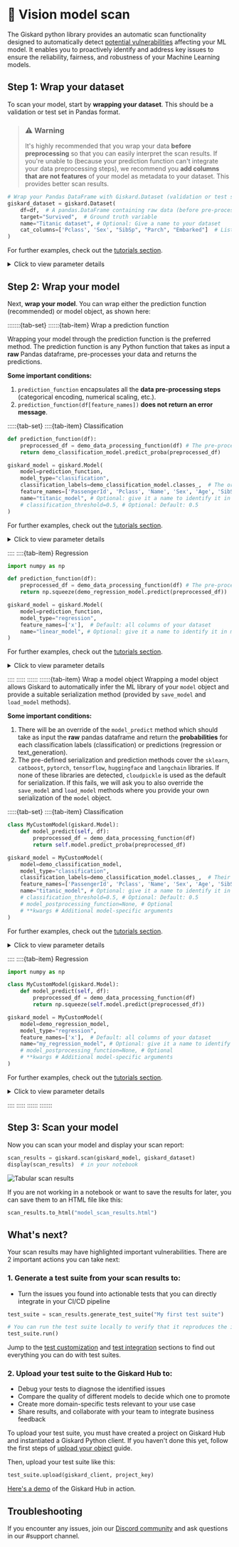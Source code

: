 # 📸 Vision model scan

The Giskard python library provides an automatic scan functionality designed to automatically detect [potential vulnerabilities](https://docs.giskard.ai/en/latest/knowledge/key_vulnerabilities/index.html) affecting your ML model. It enables you to proactively identify and address key issues to ensure the reliability, fairness, and robustness of your Machine Learning models.

## Step 1: Wrap your dataset

To scan your model, start by **wrapping your dataset**. This should be a validation or test set in Pandas format.

> ### ⚠️ Warning
>
> It's highly recommended that you wrap your data **before preprocessing** so that you can easily interpret
> the scan results. If you're unable to (because your prediction function can't integrate your data
> preprocessing steps), we recommend you **add columns that are not features** of your model as metadata
> to your dataset. This provides better scan results.

```python
# Wrap your Pandas DataFrame with Giskard.Dataset (validation or test set)
giskard_dataset = giskard.Dataset(
    df=df,  # A pandas.DataFrame containing raw data (before pre-processing) and including ground truth variable.
    target="Survived",  # Ground truth variable
    name="Titanic dataset", # Optional: Give a name to your dataset
    cat_columns=['Pclass', 'Sex', "SibSp", "Parch", "Embarked"]  # List of categorical columns. Optional, but improves quality of results if available.
)
```

For further examples, check out the [tutorials section](https://docs.giskard.ai/en/latest/tutorials/tabular_tutorials/index.html).

<details>
<summary>Click to view parameter details</summary>

- <mark style="color:red;">**`Mandatory parameters`**</mark>

  - `df`: A `pandas.DataFrame` containing raw data (before pre-processing) and including ground truth variable. Extra columns not included as features of the model can remain in `df`.

- <mark style="color:red;">**`Optional parameters`**</mark>
_ `target`: The column name in `df` corresponding to the ground truth variable.
_ `name`: Give a name to your dataset.
_ `cat_columns`: List of strings representing names of categorical columns.Can be binary,
numerical, or textual with a few unique values. If not provided, column types will be inferred automatically.
_ `column_types`: Dictionary of column names and their types (numeric, category or text) for all columns of `df`.
If not provided, column types will be inferred automatically.
</details>

## Step 2: Wrap your model

Next, **wrap your model**. You can wrap either the prediction function (recommended) or model object, as shown here:

:::::::{tab-set}
::::::{tab-item} Wrap a prediction function

Wrapping your model through the prediction function is the preferred method. The prediction function is any Python function that takes as input a <b>raw</b> Pandas dataframe, pre-processes your data and returns the predictions.

<b>Some important conditions:</b>

1. `prediction_function` encapsulates all the <b>data pre-processing steps</b> (categorical encoding, numerical scaling,
   etc.).
2. `prediction_function(df[feature_names])` <b>does not return an error message</b>.

:::::{tab-set}
::::{tab-item} Classification

```python
def prediction_function(df):
    preprocessed_df = demo_data_processing_function(df) # The pre-processor can be a pipeline of one-hot encoding, imputer, scaler, etc.
    return demo_classification_model.predict_proba(preprocessed_df)

giskard_model = giskard.Model(
    model=prediction_function,
    model_type="classification",
    classification_labels=demo_classification_model.classes_,  # The order MUST be identical to the prediction_function's output order
    feature_names=['PassengerId', 'Pclass', 'Name', 'Sex', 'Age', 'SibSp', 'Parch', 'Fare', 'Embarked'],  # Default: all columns of your dataset
    name="titanic_model", # Optional: give it a name to identify it in metadata
    # classification_threshold=0.5, # Optional: Default: 0.5
)
```

For further examples, check out the [tutorials section](https://docs.giskard.ai/en/latest/tutorials/tabular_tutorials/index.html).

<details>
<summary>Click to view parameter details</summary>

- <mark style="color:red;">**`Mandatory parameters`**</mark>

  - `model`: A prediction function that takes a `pandas.DataFrame` as input and returns an array ($n\times m$) of
    probabilities corresponding to $n$ data entries (rows of `pandas.DataFrame`) and $m$ `classification_labels`. In the case of binary classification, an array ($n\times 1$) of probabilities is also accepted.
  - `model_type`: The type of model, either `regression`, `classification` or `text_generation`.
  - `classification_labels`: The list of unique categories for your dataset's target variable.
    If `classification_labels` is a list of $m$ elements, make sure that: `prediction_function` is returning a ($n\times m$) array of probabilities and `classification_labels` have the same order as the output of `prediction_function`.

- <mark style="color:red;">**`Optional parameters`**</mark>
  - `name`: Give a name to the wrapped model to identify it in metadata.
  - `feature_names`: An optional list of the column names of your feature. By default, `feature_names` are all the columns in your
    dataset. Make sure these features are all present and in the same order as they are in your training dataset.
  - `classification_threshold`: Model threshold for binary classification problems.

</details>

::::
::::{tab-item} Regression

```python
import numpy as np

def prediction_function(df):
    preprocessed_df = demo_data_processing_function(df) # The pre-processor can be a pipeline of one-hot encoding, imputer, scaler, etc.
    return np.squeeze(demo_regression_model.predict(preprocessed_df))

giskard_model = giskard.Model(
    model=prediction_function,
    model_type="regression",
    feature_names=['x'],  # Default: all columns of your dataset
    name="linear_model", # Optional: give it a name to identify it in metadata
)
```

For further examples, check out the [tutorials section](https://docs.giskard.ai/en/latest/tutorials/tabular_tutorials/index.html).

<details>
<summary>Click to view parameter details</summary>

- <mark style="color:red;">**`Mandatory parameters`**</mark>

  - `model`: A prediction function that takes `pandas.DataFrame` as input and returns an array $n$ of predictions
    corresponding to $n$ data entries (rows of `pandas.DataFrame`).
  - `model_type`: The type of model, either `regression`, `classification` or `text_generation`.

- <mark style="color:red;">**`Optional parameters`**</mark>
  - `name`: Give a name to the wrapped model to identify it in metadata.
  - `feature_names`: An optional list of the column names of your feature. By default, `feature_names` are all the columns in your
    dataset. Make sure these features are all present and in the same order as they are in your training dataset.

</details>

::::
:::::
::::::
::::::{tab-item} Wrap a model object
Wrapping a model object allows Giskard to automatically infer the ML library of your `model`
object and provide a suitable serialization method (provided by `save_model` and `load_model` methods).

<b>Some important conditions:</b>

1. There will be an override of the `model_predict` method which should take as input the <b>raw</b> pandas dataframe
   and return the <b>probabilities</b> for each classification labels (classification) or predictions (regression or text_generation).
2. The pre-defined serialization and prediction methods cover the `sklearn`, `catboost`, `pytorch`,
   `tensorflow`, `huggingface` and `langchain` libraries. If none of these libraries are detected, `cloudpickle`
   is used as the default for serialization. If this fails, we will ask you to also override the `save_model` and `load_model`
   methods where you provide your own serialization of the `model` object.

:::::{tab-set}
::::{tab-item} Classification

```python
class MyCustomModel(giskard.Model):
    def model_predict(self, df):
        preprocessed_df = demo_data_processing_function(df)
        return self.model.predict_proba(preprocessed_df)

giskard_model = MyCustomModel(
    model=demo_classification_model,
    model_type="classification",
    classification_labels=demo_classification_model.classes_,  # Their order MUST be identical to the prediction_function's output order
    feature_names=['PassengerId', 'Pclass', 'Name', 'Sex', 'Age', 'SibSp', 'Parch', 'Fare', 'Embarked', 'Survived'],  # Default: all columns of your dataset
    name="titanic_model", # Optional: give it a name to identify it in metadata
    # classification_threshold=0.5, # Optional: Default: 0.5
    # model_postprocessing_function=None, # Optional
    # **kwargs # Additional model-specific arguments
)
```

For further examples, check out the [tutorials section](https://docs.giskard.ai/en/latest/tutorials/tabular_tutorials/index.html).

<details>
<summary>Click to view parameter details</summary>

- <mark style="color:red;">**`Mandatory parameters`**</mark>

  - `model`: Any model from `sklearn`, `catboost`, `pytorch`, `tensorflow`, `huggingface` (check
    the [tutorials](https://docs.giskard.ai/en/latest/tutorials/tabular_tutorials/index.html)). If none of these libraries apply to you, we try to serialize your model with `cloudpickle`. If that also does not work, we ask you to provide us with your own serialization method.
  - `model_type`: The type of model, either `regression`, `classification` or `text_generation`.
  - `classification_labels`: The list of unique categories for your dataset's target variable. If `classification_labels`
    is a list of $m$ elements, make sure that `prediction_function` is returning a ($n\times m$) array of probabilities and `classification_labels` have the same order as the output of the prediction function.

- <mark style="color:red;">**`Optional parameters`**</mark>
  - `name`: Give a name to the wrapped model to identify it in metadata.
  - `feature_names`: An optional list of the column names of your feature. By default, `feature_names` are all the columns in your
    dataset.
  - `classification_threshold`: Model threshold for binary classification problems.
  - `data_preprocessing_function`: A function that takes a `pandas.DataFrame` as raw input, applies pre-processing and
    returns any object that could be directly fed to `model`.
  - `model_postprocessing_function`: A function that takes a `model` output as input, applies post-processing and returns
    an object of the same type and shape as the `model` output.
  - `**kwargs`: Additional model-specific arguments (See [Models](https://docs.giskard.ai/en/latest/reference/index.html)).

</details>

::::
::::{tab-item} Regression

```python
import numpy as np

class MyCustomModel(giskard.Model):
    def model_predict(self, df):
        preprocessed_df = demo_data_processing_function(df)
        return np.squeeze(self.model.predict(preprocessed_df))

giskard_model = MyCustomModel(
    model=demo_regression_model,
    model_type="regression",
    feature_names=['x'],  # Default: all columns of your dataset
    name="my_regression_model", # Optional: give it a name to identify it in metadata
    # model_postprocessing_function=None, # Optional
    # **kwargs # Additional model-specific arguments
)
```

For further examples, check out the [tutorials section](https://docs.giskard.ai/en/latest/tutorials/tabular_tutorials/index.html).

<details>
<summary>Click to view parameter details</summary>

- <mark style="color:red;">**`Mandatory parameters`**</mark>

  - `model`: Any model from `sklearn`, `catboost`, `pytorch`, `tensorflow`, `huggingface` (check
    the [tutorials](https://docs.giskard.ai/en/latest/tutorials/tabular_tutorials/index.html)). If none of these libraries apply to you, we try to serialize your model with `cloudpickle`. If that also does not work, we
    ask you to provide us with your own serialization method.
  - `model_type`: The type of model, either `regression`, `classification` or `text_generation`.

- <mark style="color:red;">**`Optional parameters`**</mark>
  - `name`: Give a name to the wrapped model to identify it in metadata.
  - `feature_names`: An optional list of the feature names. By default, `feature_names` are all the columns in your
    dataset. Make sure these features are all present and in the same order as they are in your training dataset.
  - `data_preprocessing_function`: A function that takes a `pandas.DataFrame` as raw input, applies pre-processing and
    returns any object that could be directly fed to `model`.
  - `model_postprocessing_function`: A function that takes a `model` output as input, applies post-processing and returns
    an object of the same type and shape as the `model` output.
  - `**kwargs`: Additional model-specific arguments (See [Models](https://docs.giskard.ai/en/latest/reference/index.html)).

</details>

::::
:::::
::::::
:::::::

## Step 3: Scan your model

Now you can scan your model and display your scan report:

```python
scan_results = giskard.scan(giskard_model, giskard_dataset)
display(scan_results)  # in your notebook
```

![Tabular scan results](../../../assets/scan_tabular.png)

If you are not working in a notebook or want to save the results for later, you can save them to an HTML file like this:

```python
scan_results.to_html("model_scan_results.html")
```

## What's next?

Your scan results may have highlighted important vulnerabilities. There are 2 important actions you can take next:

### 1. Generate a test suite from your scan results to:

- Turn the issues you found into actionable tests that you can directly integrate in your CI/CD pipeline

```python
test_suite = scan_results.generate_test_suite("My first test suite")

# You can run the test suite locally to verify that it reproduces the issues
test_suite.run()
```

Jump to the [test customization](https://docs.giskard.ai/en/latest/open_source/customize_tests/index.html) and [test integration](https://docs.giskard.ai/en/latest/open_source/integrate_tests/index.html) sections to find out everything you can do with test suites.

### 2. Upload your test suite to the Giskard Hub to:

- Debug your tests to diagnose the identified issues
- Compare the quality of different models to decide which one to promote
- Create more domain-specific tests relevant to your use case
- Share results, and collaborate with your team to integrate business feedback

To upload your test suite, you must have created a project on Giskard Hub and instantiated a Giskard Python client. If you haven't done this yet, follow the first steps of [upload your object](https://docs.giskard.ai/en/latest/giskard_hub/upload/index.html#upload-your-object) guide.

Then, upload your test suite like this:

```python
test_suite.upload(giskard_client, project_key)
```

[Here's a demo](https://huggingface.co/spaces/giskardai/giskard) of the Giskard Hub in action.

## Troubleshooting

If you encounter any issues, join our [Discord community](https://discord.gg/fkv7CAr3FE) and ask questions in our #support channel.
